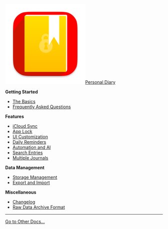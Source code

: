 [![](_media/icon.png ':size=20')Personal Diary](/personal-diary/ "Personal Diary Tutorial & Documentation")

**Getting Started**
 * [The Basics](/personal-diary/the-basics.md "Personal Diary - The Basics")
 * [Frequently Asked Questions](/personal-diary/faq.md "Personal Diary - Frequently Asked Questions")

**Features**
 * [iCloud Sync](/personal-diary/sync-and-handoff.md "Personal Diary - iCloud Sync")
 * [App Lock](/personal-diary/app-lock.md "Personal Diary - App Lock")
 * [UI Customization](/personal-diary/ui-customization.md "Personal Diary - UI Customization")
 * [Daily Reminders](/personal-diary/daily-reminders.md "Personal Diary - Daily Reminders")
 * [Automation and AI](/personal-diary/automation-and-ai.md "Personal Diary - Automation and AI")
 * [Search Entries](/personal-diary/searching-entries.md "Personal Diary - Search Entries")
 * [Multiple Journals](/personal-diary/multiple-journals.md "Personal Diary - Multiple Journals")

**Data Management**
 * [Storage Management](/personal-diary/storage-management.md "Personal Diary - Storage Management")
 * [Export and Import](/personal-diary/export-import.md "Personal Diary - Export and Import")

**Miscellaneous**
 * [Changelog](/personal-diary/changelog.md "Personal Diary - Changelog")
 * [Raw Data Archive Format](/personal-diary/export-data-format.md "Personal Diary - Raw Data Archive Format")

---

[Go to Other Docs...](/)

